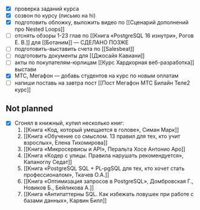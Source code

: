 - [x] проверка заданий курса
- [x] созвон по курсу (письмо на hi)
- [x] подготовить обложку, выложить видео по [[Сценарий дополнений про Nested Loops]]
- [ ] отснять обзоры 1-23 глав по [[Книга «PostgreSQL 16 изнутри», Рогов Е. В.]] для [[Ботаним]] — СДЕЛАНО ПОЗЖЕ
- [ ] подготовить-выставить счета по [[Salesbeat]]
- [ ] подготовить документы для [[Джосайя Кавиани]]
- [ ] акты по покупателям-юрлицам [[Курс Хардкорная веб-разработка]] выстави
- [x] МТС, Мегафон — добавь студентов на курс по новым оплатам
- [ ] напиши поставь на завтра пост [[Пост Мегафон МТС Билайн Теле2 курс]]

## Not planned

- [x] Сгонял в книжный, купил несколько книг:
	1. [[Книга «Код, который умещается в голове», Симан Марк]]
	2. [[Книга «Обучение со смыслом. 13 правил для тех, кто учит взрослых», Елена Тихомирова]]
	3. [[Книга «Микросервисы и API», Перальта Хосе Антонио Аро]]
	4. [[Книга «Кодер с улицы. Правила нарушать рекомендуется», Капаноглу Седат]]
	5. [[Книга «PostgreSQL SQL + PL-pgSQL для тех, кто хочет стать профессионалом», Ткачев О.А.]]
	6. [[Книга «Оптимизация запросов в PostgreSQL», Домбровская Г., Новиков Б., Бейликова А.]]
	7. [[Книга «Антипаттерны SQL. Как избежать ловушек при работе с базами данных», Карвин Билл]]
